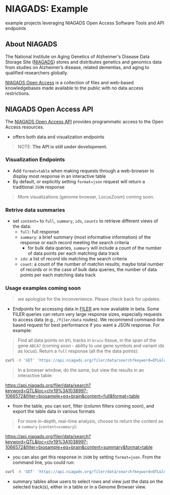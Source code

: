 # NIAGADS: Example
example projects leveraging NIAGADS Open Access Software Tools and API endpoints

## About NIAGADS 

The National Institute on Aging Genetics of Alzheimer's Disease Data Storage Site ([NIAGADS](https://www.niagads.org/)) stores and distributes genetics and genomics data from studies on Alzheimer’s disease, related dementias, and aging to qualified researchers globally.

[NIAGADS Open Access](https://www.niagads.org/open-access/) is a collection of files and web-based knowledgebases made available to the public with no data access restrictions. 

## NIAGADS Open Access API

The [NIAGADS Open Access API](https://api.niagads.org) provides programmatic access to the Open Access resources.  

* offers both data and visualization endpoints

> NOTE: **The API is still under development.**

### Visualization Endpoints

* Add `format=table` when making requests through a web-browser to display most response in an interactive table
* By default, or explicitly setting `format=json` request will return a traditional `JSON` response

> More visualizations (genome browser, LocusZoom) coming soon.

### Retrive data summaries

* set `content=` to `full`, `summary`, `ids`, `counts` to retrieve different views of the data:
  * `full`: full response
  * `summary`: a brief summary (most informative information) of the response or each record meeting the search criteria
    * for bulk data queries, `summary` will include a count of the number of data points per each matching data track
  * `ids`: a list of record ids matching the search criteria
  * `count`: a count of the number of matchin results; maybe total number of records or in the case of bulk data queries, the number of data points per each matching data track
  


### Usage examples coming soon

> we apologize for the inconvenience.  Please check back for updates.

*  Endpoints for accessing data in [FILER](https://tf.lisanwanglab.org/FILER/) are now available in beta.  Some FILER queries can return very large response sizes, especially requests to access data (e.g., `/filer/data` routes).  We recommend command-line based request for best performance if you want a JSON response.  For example:

> Find all data points on `QTL` tracks in `brain` tissue, in the span of the gene `ABCA7` (coming soon - ability to use gene symbols and variant ids as locus).  Return a `full` response (all the the data points):

```bash
curl -X 'GET' 'https://api.niagads.org/filer/data/search?keyword=QTL&loc=chr19%3A1038997-1066572&filter=biosample+eq+brain&content=full&format=json' -H 'accept: application/json'
```

> In a browser window, do the same, but view the results in an interactive table:

<https://api.niagads.org/filer/data/search?keyword=QTL&loc=chr19%3A1038997-1066572&filter=biosample+eq+brain&content=full&format=table>

* from the table, you can sort, filter (column filters coming soon), and export the table data in various formats

> For more in-depth, real-time analysis, choose to return the content as a `summary` (`content=summary`):

<https://api.niagads.org/filer/data/search?keyword=QTL&loc=chr19%3A1038997-1066572&filter=biosample+eq+brain&content=summary&format=table>

* you can also get this response in `JSON` by setting `format=json`.  From the command line, you could run:

```bash
curl -X 'GET' 'https://api.niagads.org/filer/data/search?keyword=QTL&loc=chr19%3A1038997-1066572&filter=biosample+eq+brain&content=summary&format=json' -H 'accept: application/json'
```

* summary tables allow users to select rows and view just the data on the selected track(s), either in a table or in a Genome Browser view.
